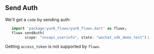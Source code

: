 ## Send Auth
We'll get a `code` by sending auth:
```dart
   import 'package:yun9_fluwx/yun9_fluwx.dart' as fluwx;
   fluwx.sendAuth(
         scope: "snsapi_userinfo", state: "wechat_sdk_demo_test")；
```
Getting `access_token` is not supported by `fluwx`.
